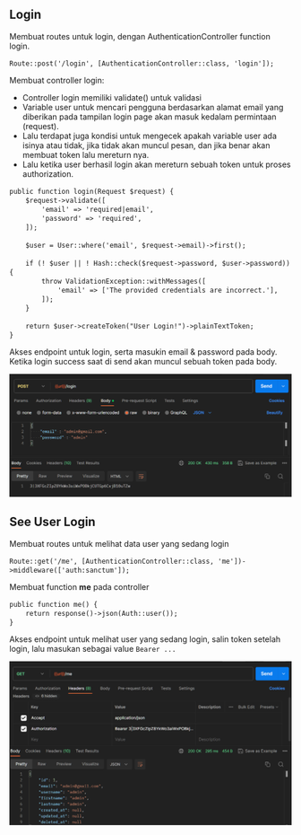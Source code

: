## Login
Membuat routes untuk login, dengan AuthenticationController function login.

```
Route::post('/login', [AuthenticationController::class, 'login']);
```

Membuat controller login: 
- Controller login memiliki validate() untuk validasi
- Variable user untuk mencari pengguna berdasarkan alamat email yang diberikan pada tampilan login page akan masuk kedalam permintaan (request).
- Lalu terdapat juga kondisi untuk mengecek apakah variable user ada isinya atau tidak, jika tidak akan muncul pesan, dan jika benar akan membuat token lalu mereturn nya.
- Lalu ketika user berhasil login akan mereturn sebuah token untuk proses authorization.

```
public function login(Request $request) {
    $request->validate([
        'email' => 'required|email',
        'password' => 'required',
    ]);    

    $user = User::where('email', $request->email)->first();

    if (! $user || ! Hash::check($request->password, $user->password)) {
        throw ValidationException::withMessages([
            'email' => ['The provided credentials are incorrect.'],
        ]);
    }

    return $user->createToken("User Login!")->plainTextToken;
}
```

Akses endpoint untuk login, serta masukin email & password pada body. Ketika login success saat di send akan muncul sebuah token pada body.

![login](images/postman-login.png)

## See User Login

Membuat routes untuk melihat data user yang sedang login

```
Route::get('/me', [AuthenticationController::class, 'me'])->middleware(['auth:sanctum']);
```

Membuat function **me** pada controller

```
public function me() {
    return response()->json(Auth::user());
}
```
Akses endpoint untuk melihat user yang sedang login, salin token setelah login, lalu masukan sebagai value `Bearer ...`

![user](images/postman-see-user.png)


